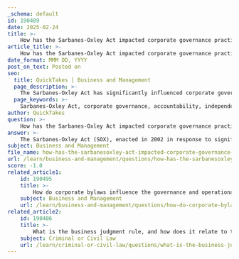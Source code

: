 ```yaml
---
_schema: default
id: 190489
date: 2025-02-24
title: >-
    How has the Sarbanes-Oxley Act impacted corporate governance practices?
article_title: >-
    How has the Sarbanes-Oxley Act impacted corporate governance practices?
date_format: MMM DD, YYYY
post_on_text: Posted on
seo:
  title: QuickTakes | Business and Management
  page_description: >-
    The Sarbanes-Oxley Act has significantly influenced corporate governance by enhancing accountability, establishing independent audit committees, strengthening internal controls, increasing transparency, protecting whistleblowers, imposing higher penalties for fraud, and promoting ethical corporate culture.
  page_keywords: >-
    Sarbanes-Oxley Act, corporate governance, accountability, independent audit committees, internal controls, transparency, whistleblower protection, penalties for fraud, corporate culture, financial reporting
author: QuickTakes
question: >-
    How has the Sarbanes-Oxley Act impacted corporate governance practices?
answer: >-
    The Sarbanes-Oxley Act (SOX), enacted in 2002 in response to significant corporate scandals, has had a profound impact on corporate governance practices. Here are some of the key ways in which SOX has influenced corporate governance:\n\n### 1. Enhanced Accountability\nSOX mandates that top management, including the CEO and CFO, personally certify the accuracy of financial statements. This requirement increases accountability at the highest levels of corporate leadership, ensuring that executives are directly responsible for the integrity of financial reporting.\n\n### 2. Establishment of Independent Audit Committees\nThe Act requires publicly traded companies to establish independent audit committees composed of board members who are not part of the company's management. This independence is crucial for overseeing the financial reporting process and ensuring that audits are conducted without conflicts of interest.\n\n### 3. Strengthened Internal Controls\nSOX imposes strict requirements for internal controls over financial reporting. Companies must implement and maintain effective internal controls to prevent fraud and ensure the accuracy of financial statements. This has led to increased investment in compliance and risk management systems.\n\n### 4. Increased Transparency\nThe Act enhances transparency in financial reporting by requiring companies to disclose more information about their financial condition and operations. This includes off-balance-sheet transactions and the use of special purpose entities, which were often used to obscure financial realities prior to SOX.\n\n### 5. Protection for Whistleblowers\nSOX includes provisions that protect whistleblowers who report fraudulent activities or violations of securities laws. This encourages employees to come forward with information about misconduct without fear of retaliation, thereby promoting a culture of integrity within organizations.\n\n### 6. Higher Penalties for Fraud\nThe Act imposes severe penalties for corporate fraud, including increased prison sentences for executives who commit securities fraud. This serves as a deterrent against unethical behavior and reinforces the importance of compliance with financial regulations.\n\n### 7. Impact on Corporate Culture\nThe implementation of SOX has led to a shift in corporate culture towards greater ethical standards and compliance. Companies are now more focused on governance practices that promote integrity and accountability, which can enhance their reputation and investor confidence.\n\n### Conclusion\nOverall, the Sarbanes-Oxley Act has significantly reshaped corporate governance practices by promoting accountability, transparency, and ethical behavior within corporations. Its provisions have established a framework that not only protects investors but also fosters a more responsible corporate environment. As a result, companies are now more vigilant in their governance practices, which ultimately contributes to the stability and integrity of the financial markets.
subject: Business and Management
file_name: how-has-the-sarbanesoxley-act-impacted-corporate-governance-practices.md
url: /learn/business-and-management/questions/how-has-the-sarbanesoxley-act-impacted-corporate-governance-practices
score: -1.0
related_article1:
    id: 190495
    title: >-
        How do corporate bylaws influence the governance and operational procedures of a corporation?
    subject: Business and Management
    url: /learn/business-and-management/questions/how-do-corporate-bylaws-influence-the-governance-and-operational-procedures-of-a-corporation
related_article2:
    id: 190486
    title: >-
        What is the business judgment rule, and how does it relate to the duty of care for directors?
    subject: Criminal or Civil Law
    url: /learn/criminal-or-civil-law/questions/what-is-the-business-judgment-rule-and-how-does-it-relate-to-the-duty-of-care-for-directors
---
```


&nbsp;